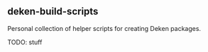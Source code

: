 deken-build-scripts
-------------------

Personal collection of helper scripts for creating Deken packages.

TODO: stuff
